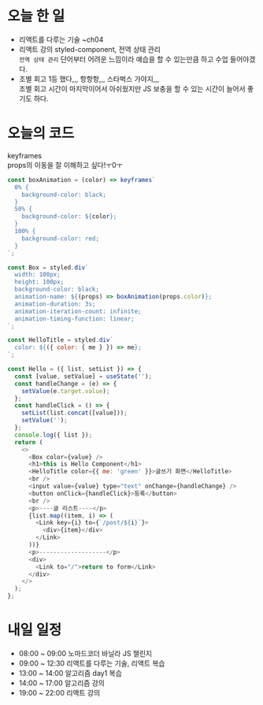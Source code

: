 # 오늘 한 일

- 리액트를 다루는 기술 ~ch04
- 리액트 강의 styled-component, 전역 상태 관리  
  `전역 상태 관리` 단어부터 어려운 느낌이라 예습을 할 수 있는만큼 하고 수업 들어야겠다.
- 조별 회고 1등 했다,,, 항항항,,, 스타벅스 가야지,,,  
  조별 회고 시간이 마지막이어서 아쉬웠지만 JS 보충을 할 수 있는 시간이 늘어서 좋기도 하다.

# 오늘의 코드

keyframes  
props의 이동을 잘 이해하고 싶다!ㅜ0ㅜ

```js
const boxAnimation = (color) => keyframes`
  0% {
    background-color: black;
  }
  50% {
    background-color: ${color};
  }
  100% {
    background-color: red;
  }
`;

const Box = styled.div`
  width: 100px;
  height: 100px;
  background-color: black;
  animation-name: ${(props) => boxAnimation(props.color)};
  animation-duration: 3s;
  animation-iteration-count: infinite;
  animation-timing-function: linear;
`;

const HelloTitle = styled.div`
  color: ${({ color: { me } }) => me};
`;

const Hello = ({ list, setList }) => {
  const [value, setValue] = useState('');
  const handleChange = (e) => {
    setValue(e.target.value);
  };
  const handleClick = () => {
    setList(list.concat([value]));
    setValue('');
  };
  console.log({ list });
  return (
    <>
      <Box color={value} />
      <h1>this is Hello Component</h1>
      <HelloTitle color={{ me: 'green' }}>글쓰기 화면</HelloTitle>
      <br />
      <input value={value} type="text" onChange={handleChange} />
      <button onClick={handleClick}>등록</button>
      <br />
      <p>----글 리스트----</p>
      {list.map((item, i) => (
        <Link key={i} to={`/post/${i}`}>
          <div>{item}</div>
        </Link>
      ))}
      <p>-------------------</p>
      <div>
        <Link to="/">return to form</Link>
      </div>
    </>
  );
};
```

# 내일 일정

- 08:00 ~ 09:00 노마드코더 바닐라 JS 챌린지
- 09:00 ~ 12:30 리액트를 다루는 기술, 리액트 복습
- 13:00 ~ 14:00 알고리즘 day1 복습
- 14:00 ~ 17:00 알고리즘 강의
- 19:00 ~ 22:00 리액트 강의

